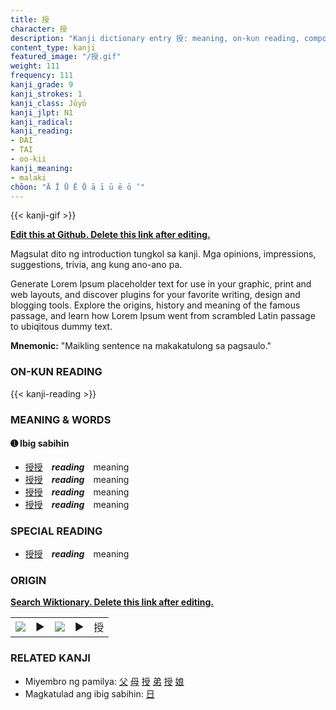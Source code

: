 ```yaml
---
title: 授
character: 授
description: "Kanji dictionary entry 授: meaning, on-kun reading, compounds, origin, related kanji"
content_type: kanji
featured_image: "/授.gif"
weight: 111
frequency: 111
kanji_grade: 9
kanji_strokes: 1
kanji_class: Jōyō
kanji_jlpt: N1
kanji_radical: 
kanji_reading: 
- DAI
- TAI
- oo-kii
kanji_meaning:
- malaki
chōon: "Ā Ī Ū Ē Ō ā ī ū ē ō ’"
---
```

[//]: # (Don't edit the line below. Kanji animated GIF code is automatically generated.)
{{< kanji-gif >}}

[//]: # (Edit below this line.)

**[Edit this at Github. Delete this link after editing.](https://github.com/tim0g/tim/tree/main/content/kanji/授/index.md)**

Magsulat dito ng introduction tungkol sa kanji. Mga opinions, impressions, suggestions, trivia, ang kung ano-ano pa.

Generate Lorem Ipsum placeholder text for use in your graphic, print and web layouts, and discover plugins for your favorite writing, design and blogging tools. Explore the origins, history and meaning of the famous passage, and learn how Lorem Ipsum went from scrambled Latin passage to ubiqitous dummy text.
 
**Mnemonic:** "Maikling sentence na makakatulong sa pagsaulo."

### ON-KUN READING

[//]: # (Don't edit the line below. ON-KUN READING code is automatically generated.)
{{< kanji-reading >}}

### MEANING & WORDS

#### ➊ **Ibig sabihin**
  - [授](../授)[授](../授)　***reading***　meaning
  - [授](../授)[授](../授)　***reading***　meaning
  - [授](../授)[授](../授)　***reading***　meaning
  - [授](../授)[授](../授)　***reading***　meaning

### SPECIAL READING
  - [授](../授)[授](../授)　***reading***　meaning

### ORIGIN

**[Search Wiktionary. Delete this link after editing.](https://wiktionary.org/wiki/授)**
<table class="kanji-table"><tr><td>
<img src="60px-授-bronze.svg.png">
</td><td>▶</td><td>
<img src="60px-授-oracle.svg.png">
</td><td>▶</td>
<td class="kanji-origin">授</td>
</tr></table>

### RELATED KANJI
- Miyembro ng pamilya: [父](../父) [母](../母) [授](../授) [弟](../弟) [授](../授) [娘](../娘)
- Magkatulad ang ibig sabihin: [日](../日)
